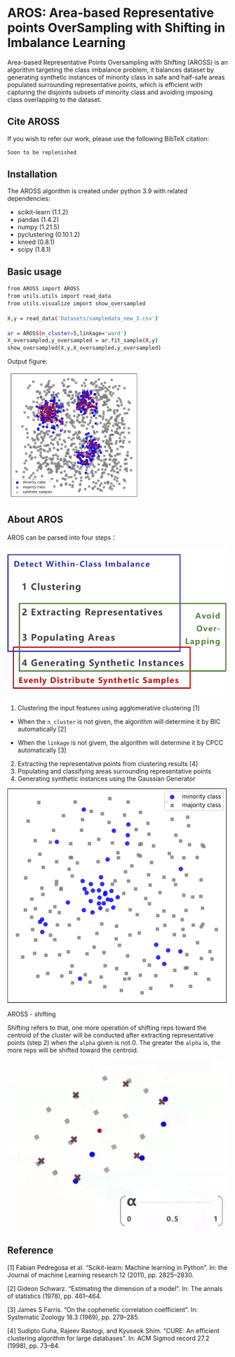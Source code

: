 # AROS: Area-based Representative points OverSampling with Shifting in Imbalance Learning

Area-based Representative Points Oversampling with Shifting (AROSS) is an algorithm targeting the class imbalance problem, it balances dataset by generating synthetic instances of minority class in safe and half-safe areas populated surrounding representative points, which is efficient with capturing the disjoints subsets of minority class and avoiding imposing class overlapping to the dataset.

## Cite AROSS 
If you wish to refer our work, please use the following BibTeX citation:
```bash
Soon to be replenished
```

## Installation
The AROSS algorithm is created under python 3.9 with related dependencies:
* scikit-learn (1.1.2)
* pandas (1.4.2)
* numpy (1.21.5)
* pyclustering (0.10.1.2)
* kneed (0.8.1)
* scipy (1.8.1)

## Basic usage
```bash
from AROSS import AROSS
from utils.utils import read_data
from utils.visualize import show_oversampled

X,y = read_data('Datasets/sampledata_new_3.csv')

ar = AROSS(n_cluster=5,linkage='ward')
X_oversampled,y_oversampled = ar.fit_sample(X,y)
show_oversampled(X,y,X_oversampled,y_oversampled)
```

Output figure:
<p align="left">
  <img src="images/output_figure.png" width="300" title="putput-figure">
</p>

## About AROS
AROS can be parsed into four steps：
<p align="left">
  <img src="images/4-steps.png" width="500" title="putput-figure">
</p>

  1. Clustering the input features using agglomerative clustering [1]
    
  * When the `n_cluster` is not given, the algorithm will determine it by BIC automatically [2]
    
  * When the `linkage` is not givem, the algorithm will determine it by CPCC automatically [3]

  2. Extracting the representative points from clustering results [4]
  3. Populating and classifying areas surrounding representative points
  4. Generating synthetic instances using the Gaussian Generator

  <p align="left">
  <img src="images/output.gif" width="500" title="putput-figure">
  </p>

AROSS - shifting

Shifting refers to that, one more operation of shifting reps toward the centroid of the cluster will be conducted after extracting representative points (step 2) when the `alpha` given is not 0.  The greater the `alpha`  is, the more reps will be shifted toward the centroid.

<p align="left">
  <img src="images/alpha.gif" width="500" title="putput-figure">
  </p>

## Reference
[1] Fabian Pedregosa et al. “Scikit-learn: Machine learning in Python”. In: the Journal of machine Learning research 12 (2011), pp. 2825–2830.

[2] Gideon Schwarz. “Estimating the dimension of a model”. In: The annals of statistics (1978), pp. 461–464.

[3] James S Farris. “On the cophenetic correlation coefficient”. In: Systematic Zoology 18.3 (1969), pp. 279–285.

[4] Sudipto Guha, Rajeev Rastogi, and Kyuseok Shim. “CURE: An efficient clustering algorithm for large databases”. In: ACM Sigmod record 27.2 (1998), pp. 73–84.



<!-- <p align="left">
  <img src="ASAP-logo.png" width="200" title="logo">
</p> -->


<!-- ### [Documentation](https://bingqingcheng.github.io/index.html) (in progress)

### Mapping Materials and Molecules [(Paper link)](https://pubs.acs.org/doi/full/10.1021/acs.accounts.0c00403)

Cheng B, Griffiths RR, Wengert S, Kunkel C, Stenczel T, Zhu B, Deringer VL, Bernstein N, Margraf JT, Reuter K, Csanyi G. Mapping Materials and Molecules. Accounts of Chemical Research. 2020 Aug 14:12697-705.

This tutorial style paper covers:

* A concise summary of the theory of representing chemical environments, an a simple yet practical conceptual approach for generating structure maps in a generic and automated manner. 

* Several illustrative examples on mapping material and chemical datasets, including crystalline and amorphous materials, interfaces, and organic molecules. The datasets of these examples are in this [repo](https://github.com/BingqingCheng/Mapping-the-space-of-materials-and-molecules).

* Snippets of `asap` commands that were used to analyze the examples and make figures. 

### Basic usage -->

<!-- Type `asap` and use the sub-commands for various tasks.

To get help string:

`asap --help` .or. `asap subcommand --help` .or. `asap subcommand subcommand --help` depending which level of help you are interested in.

* `asap gen_desc`: generate global or atomic descriptors based on the input [ASE](https://wiki.fysik.dtu.dk/ase/ase/atoms.html)) xyze file. 

* `asap map`: make 2D plots using the specified design matrix. Currently PCA `pca`, sparsified kernel PCA `skpca`, UMAP `umap`, and t-SNE `tsne` are implemented. 

* `asap cluster`: perform density based clustering. Currently supports DBSCAN `dbscan` and [Fast search of density peaks](https://science.sciencemag.org/content/344/6191/1492) `fdb`.

* `asap fit`: fast fit ridge regression `ridge` or sparsified kernel ridge regression model `kernelridge` based on the input design matrix and labels.

* `asap kde`: quick kernel density estimation on the design matrix. Several versions of kde available.

* `asap select`: select a subset of frames using sparsification algorithms.

### Quick & basic example

#### Step 1: generate a design matrix

The first step for a machine-learning analysis or visualization is to generate a "design matrix" made from either global descriptors or atomic descriptors. To do this, we supply `asap gen_desc` with an input file that contains the atomic coordintes. Many formats are supported; anything can be read using [ase.io](https://wiki.fysik.dtu.dk/ase/ase/io/io.html) is supported. You can use a wildcard to specify the list of input files that matches the pattern (e.g. `POSCAR*`, `H*`, or `*.cif`). However, it is most robust if you use an extended xyz file format (units in angstrom, additional info and cell size in the comment line).

As a quick example, in the folder ./tests/

to generate SOAP descriptors:

```bash
asap gen_desc --fxyz small_molecules-1000.xyz soap
```

for columb matrix:

```bash
asap gen_desc -f small_molecules-1000.xyz --no-periodic cm
```

#### Step 2: generate a low-dimensional map

After generating the descriptors, one can make a two-dimensional map (`asap map`), or regression model (`asap fit`), or clustering (`asap cluster`), or select a subset of frames (`asap select`), or do a clustering analysis (`asap cluster`), or estimate the probablity of observing each sample (`asap kde`).

For instance, to make a pca map:

```bash
asap map -f small_molecules-SOAP.xyz -dm '[SOAP-n4-l3-c1.9-g0.23]' -c dft_formation_energy_per_atom_in_eV pca
```

You can specify a list of descriptor vectors to include in the design matrix, e.g. `'[SOAP-n4-l3-c1.9-g0.23, SOAP-n8-l3-c5.0-g0.3]'`

one can use a wildcard to specify the name of all the descriptors to use for the design matrix, e.g.

```bash
asap map -f small_molecules-SOAP.xyz -dm '[SOAP*]' -c dft_formation_energy_per_atom_in_eV pca
```

or even

```bash
asap map -f small_molecules-SOAP.xyz -dm '[*]' -c dft_formation_energy_per_atom_in_eV pca
```

#### Step 2+: interactive visualization

Using `asap map`, a png figure is generated. In addition, the code also output the low-dimensional coordinates of the structures and/or atomic environments. The default output is extended xyz file. One can also specify a different output format using `--output` or `-o` flag. and the available options are `xyz`, `matrix` and `chemiscope`. 

* If one select `chemiscope` format, a `*.json.gz` file will be writen, which can be directly used as the input of [chemiscope](https://github.com/cosmo-epfl/chemiscope)

* If the output is in `xyz` format, it can be visualized interactively using [projection_viewer](https://github.com/chkunkel/projection_viewer).

### Installation & requirements

python 3

Installation:

```bash
pip install asaplib
```

or

```bash
python3 setup.py install --user
```

*This should automatically install any depedencies.*

List of requirements:

+ numpy scipy scikit-learn json ase dscribe umap-learn PyYAML click

Add-Ons:
+ (for finding symmetries of crystals) spglib 
+ (for annotation without overlaps) adjustText
+ The FCHL19 representation requires code from the development brach of the QML package. Instructions on how to install the QML package can be found on https://www.qmlcode.org/installation.html.

### Additional tools
In the directory ./scripts/ you can find a selection of other python tools.

### Tab completion
Tab completion can be enabled by sourcing the `asap_completion.sh` script in the ./scripts/ directory. 
If a conda environment is used, you can copy this file to `$CONDA_PREFIX/etc/conda/activate.d/` to automatically load the completion upon environment activation.
 -->
